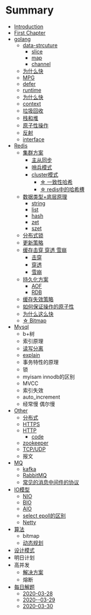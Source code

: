# Summary

* [Introduction](README.md)
* [First Chapter](chapter1.md)
* [golang](golang.md)
  * [data-strcuture](data-strcuture.md)
    * [slice](slice.md)
    * [map](map.md)
    * [channel](channel.md)
  * [为什么快](wei-shi-yao-kuai.md)
  * [MPG](mpg.md)
  * [defer](def.md)
  * [runtime](runtime.md)
  * [为什么快](wei-shi-yao-kuai.md)
  * [context](context.md)
  * [垃圾回收](la-ji-hui-shou.md)
  * [栈和堆](zhan-he-dui.md)
  * [原子性操作](yuan-zi-xing-cao-zuo.md)
  * [反射](fan-she.md)
  * [interface](interface.md)
* [Redis](redis.md)
  * [集群方案](redis/ji-qun-yuan-li.md)
    * [主从同步](redis/ji-qun-yuan-li/zhu-cong-tong-bu.md)
    * [哨兵模式](redis/ji-qun-yuan-li/shao-bing-mo-shi.md)
    * [cluster模式](redis/ji-qun-yuan-li/clustermo-shi.md)
      * [☆ 一致性哈希](redis/ji-qun-yuan-li/clustermo-shi/yi-zhi-xing-ha-xi.md)
      * [☆ redis中的哈希槽](redis/ji-qun-yuan-li/clustermo-shi/rediszhong-de-ha-xi-cao.md)
  * [数据类型+底层原理](redis/shu-ju-lei-578b+-di-ceng-yuan-li.md)
    * [string](redis/shu-ju-lei-578b+-di-ceng-yuan-li/string.md)
    * [list](redis/shu-ju-lei-578b+-di-ceng-yuan-li/list.md)
    * [hash](redis/shu-ju-lei-578b+-di-ceng-yuan-li/hash.md)
    * [zet](redis/shu-ju-lei-578b+-di-ceng-yuan-li/zet.md)
    * [szet](redis/shu-ju-lei-578b+-di-ceng-yuan-li/szet.md)
  * [分布式锁](redis/fen-bu-shi-suo.md)
  * [更新策略](redis/geng-xin-ce-lve.md)
  * [缓存击穿 穿透 雪崩](redis/huan-cun-ji-chuan-chuan-tou-xue-beng.md)
    * [击穿](redis/ji-chuan.md)
    * [穿透](redis/chuan-tou.md)
    * [雪崩](redis/xue-beng.md)
  * [持久化方案](redis/chi-jiu-hua-fang-an.md)
    * [AOF](redis/chi-jiu-hua-fang-an/aof.md)
    * [RDB](redis/chi-jiu-hua-fang-an/rds.md)
  * [缓存失效策略](redis/huan-cun-shi-xiao-ce-lve.md)
  * [如何保证操作的原子性](redis/ru-he-bao-zheng-cao-zuo-de-yuan-zi-xing.md)
  * [为什么这么快](redis/wei-shi-yao-zhe-yao-kuai.md)
  * [☆ Bitmap](redis/bitmap.md)
* [Mysql](mysql.md)
  * b+树
  * 索引原理
  * [读写分离](mysql/du-xie-fen-li.md)
  * [explain](mysql/explain.md)
  * 事务特性的原理
  * 锁
  * myisam innodb的区别
  * MVCC
  * 索引失效
  * auto\_increment
  * 经常慢 偶尔慢
* [Other](other.md)
  * [分布式](other/fen-bu-shi.md)
  * [HTTPS](other/https.md)
  * [HTTP](other/http.md)
    * [code](other/http/code.md)
  * [zookeeper](other/zookeeper.md)
  * [TCP/UDP](other/tcpudp.md)
  * 报文
* [MQ](xiao-xi-zhong-jian-jian.md)
  * [kafka](xiao-xi-zhong-jian-jian/kafka.md)
  * [RabbitMQ](xiao-xi-zhong-jian-jian/rabbitmq.md)
  * [常见的消息中间件的协议](xiao-xi-zhong-jian-jian/chang-jian-de-xiao-xi-zhong-jian-jian-de-xie-yi.md)
* [IO模型](iomo-xing.md)
  * [NIO](other/nio.md)
  * [BIO](other/bio.md)
  * [AIO](other/aio.md)
  * [select epoll的区别](other/select-epollde-qu-bie.md)
  * [Netty](other/netty.md)
* [算法](chapter1/suan-fa.md)
  * bitmap
  * [动态规划](chapter1/suan-fa/dong-tai-gui-hua.md)
* [设计模式](she-ji-mo-shi.md)
* 明日计划
* 高并发
  * [解决方案](jie-jue-fang-an.md)
  * 熔断
* [每日解题](mei-ri-jie-ti.md)
  * [2020-03-28](mei-ri-jie-ti/2020-03-28.md)
  * [2020--03-29](mei-ri-jie-ti/2020-03-29.md)
  * [2020-03-30](mei-ri-jie-ti/2020-03-30.md)

